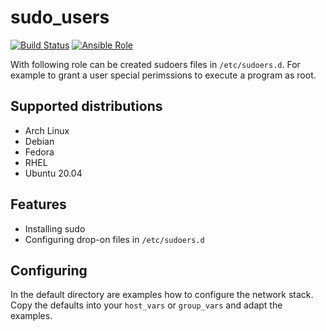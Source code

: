 # sudo_users

[![Build Status](https://drone.cryptic.systems/api/badges/volker.raschek/sudo_users/status.svg)](https://drone.cryptic.systems/volker.raschek/sudo_users)
[![Ansible Role](https://img.shields.io/ansible/role/d/58433)](https://galaxy.ansible.com/volker_raschek/networking_role)

With following role can be created sudoers files in `/etc/sudoers.d`. For
example to grant a user special perimssions to execute a program as root.

## Supported distributions

- Arch Linux
- Debian
- Fedora
- RHEL
- Ubuntu 20.04

## Features

- Installing sudo
- Configuring drop-on files in `/etc/sudoers.d`

## Configuring

In the default directory are examples how to configure the network stack. Copy the
defaults into your `host_vars` or `group_vars` and adapt the examples.
